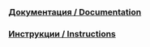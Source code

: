 ### [Документация / Documentation](/Development/Laravel/Documentation)
### [Инструкции / Instructions](/Development/Laravel/Instructions)

  




